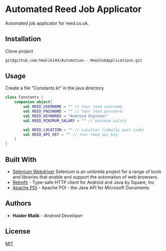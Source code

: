 # Automated Reed Job Applicator

Automated job applicator for reed.co.uk. 

## Installation

Clone project

```bash
git@github.com:hmalik144/Automation---ReedJobApplications.git
```

## Usage

Create a file "Constants.kt" in the java directory
```kotlin
class Constants {
    companion object{
        val REED_USERNAME = "" // Your reed username
        val REED_PASSWORD = "" // Your reed password
        val REED_KEYWORDS = "Android Engineer" 
        val REED_MINIMUM_SALARY = "" // minimum salary

        val REED_LOCATION = "" // Location (ideally post code)
        val REED_API_KEY = "" // Your reed api key
    }
}
```
## Built With
* [Selenium Webdriver](https://www.selenium.dev/documentation/en/webdriver/) Selenium is an umbrella project for a range of tools and libraries that enable and support the automation of web browsers.
* [Retrofit](https://github.com/square/retrofit) - Type-safe HTTP client for Android and Java by Square, Inc
* [Apache POI](https://poi.apache.org/) - Apache POI - the Java API for Microsoft Documents

## Authors

* **Haider Malik** - *Android Developer* 

## License
[MIT](https://choosealicense.com/licenses/mit/)
